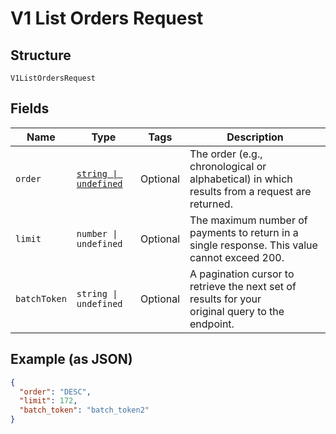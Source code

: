 
# V1 List Orders Request

## Structure

`V1ListOrdersRequest`

## Fields

| Name | Type | Tags | Description |
|  --- | --- | --- | --- |
| `order` | [`string \| undefined`](../../doc/models/sort-order.md) | Optional | The order (e.g., chronological or alphabetical) in which results from a request are returned. |
| `limit` | `number \| undefined` | Optional | The maximum number of payments to return in a single response. This value cannot exceed 200. |
| `batchToken` | `string \| undefined` | Optional | A pagination cursor to retrieve the next set of results for your<br>original query to the endpoint. |

## Example (as JSON)

```json
{
  "order": "DESC",
  "limit": 172,
  "batch_token": "batch_token2"
}
```

